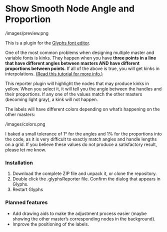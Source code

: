 # Show Smooth Node Angle and Proportion

/images/preview.png

This is a plugin for the [Glyphs font editor](https://glyphsapp.com/).  

One of the most common problems when designing multiple master and variable fonts is kinks. They happen when you have **three points in a line that have different angles between masters AND have different proportions between points**. If all of the above is true, you will get kinks in interpolations. [(Read this tutorial for more info.)](https://glyphsapp.com/tutorials/multiple-masters-part-2-keeping-your-outlines-compatible)

This reporter plugin will highlight the nodes that may produce kinks in yellow. When you select it, it will tell you the angle between the handles and their proportions. If any one of the values match the other masters (becoming light gray), a kink will not happen.

The labels will have different colors depending on what’s happening on the other masters:

/images/colors.png

I baked a small tolerance of 1° for the angles and 1% for the proportions into the code, as it is very difficult to exactly match angles and handle lengths on a grid. If you believe these values do not produce a satisfactory result, please let me know.

### Installation

1. Download the complete ZIP file and unpack it, or clone the repository.
2. Double click the .glyphsReporter file. Confirm the dialog that appears in Glyphs.
3. Restart Glyphs

### Planned features

- Add drawing aids to make the adjustment process easier (maybe showing the other master’s corresponding nodes in the background).
- Improve the positioning of the labels.